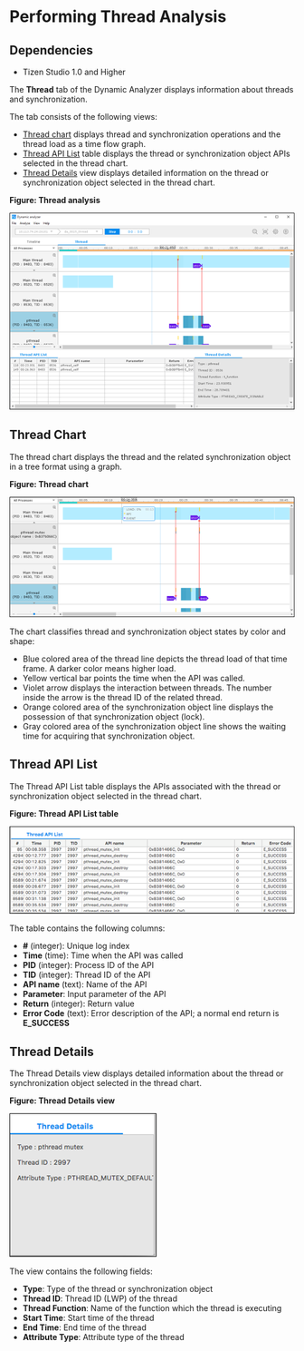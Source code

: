 # Performing Thread Analysis
## Dependencies

- Tizen Studio 1.0 and Higher


The **Thread** tab of the Dynamic Analyzer displays information about threads and synchronization.

The tab consists of the following views:

- [Thread chart](#chart) displays thread and synchronization operations and the thread load as a time flow graph.
- [Thread API List](#api_list) table displays the thread or synchronization object APIs selected in the thread chart.
- [Thread Details](#details) view displays detailed information on the thread or synchronization object selected in the thread chart.

**Figure: Thread analysis**

![Thread analysis](./media/da_thread_analysis.png)

## Thread Chart

The thread chart displays the thread and the related synchronization object in a tree format using a graph.

**Figure: Thread chart**

![Thread chart](./media/da_thread_chart.png)

The chart classifies thread and synchronization object states by color and shape:

- Blue colored area of the thread line depicts the thread load of that time frame. A darker color means higher load.
- Yellow vertical bar points the time when the API was called.
- Violet arrow displays the interaction between threads. The number inside the arrow is the thread ID of the related thread.
- Orange colored area of the synchronization object line displays the possession of that synchronization object (lock).
- Gray colored area of the synchronization object line shows the waiting time for acquiring that synchronization object.

## Thread API List

The Thread API List table displays the APIs associated with the thread or synchronization object selected in the thread chart.

**Figure: Thread API List table**

![Thread API List table](./media/da_thread_apilist.png)

The table contains the following columns:

- **#** (integer): Unique log index
- **Time** (time): Time when the API was called
- **PID** (integer): Process ID of the API
- **TID** (integer): Thread ID of the API
- **API name** (text): Name of the API
- **Parameter**: Input parameter of the API
- **Return** (integer): Return value
- **Error Code** (text): Error description of the API; a normal end return is **E_SUCCESS**

## Thread Details

The Thread Details view displays detailed information about the thread or synchronization object selected in the thread chart.

**Figure: Thread Details view**

![Thread Details view](./media/da_thread_details.png)

The view contains the following fields:

- **Type**: Type of the thread or synchronization object
- **Thread ID**: Thread ID (LWP) of the thread
- **Thread Function**: Name of the function which the thread is executing
- **Start Time**: Start time of the thread
- **End Time**: End time of the thread
- **Attribute Type**: Attribute type of the thread